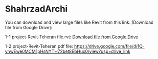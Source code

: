 # ShahrzadArchi
You can download and view large files like Revit from this link:
[Download file from Google Drive]:

1-1 project-Revit-Teheran file.rvt:
[Download file from Google Drive](https://drive.google.com/file/d/1IGea5PeGwDcv8wChDSWITXZj0_eUfVWR/view?usp=drive_link)


1-2 project-Revit-Teheran pdf file:
https://drive.google.com/file/d/1Q-vnwEwe0MCM1pHsNYTH72bet8EbHux0/view?usp=drive_link